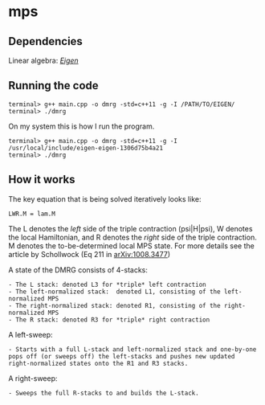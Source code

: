 # mps

## Dependencies

Linear algebra: [*Eigen*](http://eigen.tuxfamily.org/)

## Running the code

    terminal> g++ main.cpp -o dmrg -std=c++11 -g -I /PATH/TO/EIGEN/ 
    terminal> ./dmrg

On my system this is how I run the program.

    terminal> g++ main.cpp -o dmrg -std=c++11 -g -I /usr/local/include/eigen-eigen-1306d75b4a21 
    terminal> ./dmrg

## How it works

The key equation that is being solved iteratively looks like:

    LWR.M = lam.M

The L denotes the *left* side of the triple contraction (psi|H|psi), W
denotes the local Hamiltonian, and R denotes the *right* side of the triple
contraction. M denotes the to-be-determined local MPS state. For more
details see the article by Schollwock (Eq 211 in
[arXiv:1008.3477](https://arxiv.org/abs/1008.3477))

A state of the DMRG consists of 4-stacks:

    - The L stack: denoted L3 for *triple* left contraction
    - The left-normalized stack:  denoted L1, consisting of the left-normalized MPS
    - The right-normalized stack: denoted R1, consisting of the right-normalized MPS
    - The R stack: denoted R3 for *triple* right contraction

A left-sweep:

    - Starts with a full L-stack and left-normalized stack and one-by-one
    pops off (or sweeps off) the left-stacks and pushes new updated
    right-normalized states onto the R1 and R3 stacks.

A right-sweep:

    - Sweeps the full R-stacks to and builds the L-stack.


